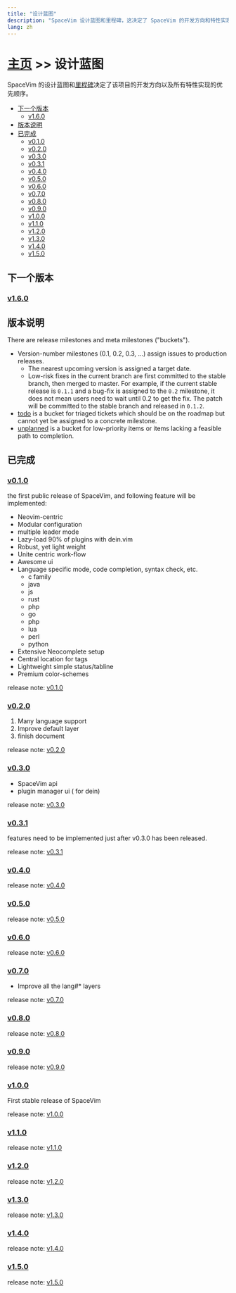 ```yaml
---
title: "设计蓝图"
description: "SpaceVim 设计蓝图和里程碑，这决定了 SpaceVim 的开发方向和特性实现的优先顺序。"
lang: zh
---
```


# [主页](../) >> 设计蓝图

SpaceVim 的设计蓝图和[里程碑](https://github.com/SpaceVim/SpaceVim/milestones)决定了该项目的开发方向以及所有特性实现的优先顺序。

<!-- vim-markdown-toc GFM -->

- [下一个版本](#下一个版本)
  - [v1.6.0](#v160)
- [版本说明](#版本说明)
- [已完成](#已完成)
  - [v0.1.0](#v010)
  - [v0.2.0](#v020)
  - [v0.3.0](#v030)
  - [v0.3.1](#v031)
  - [v0.4.0](#v040)
  - [v0.5.0](#v050)
  - [v0.6.0](#v060)
  - [v0.7.0](#v070)
  - [v0.8.0](#v080)
  - [v0.9.0](#v090)
  - [v1.0.0](#v100)
  - [v1.1.0](#v110)
  - [v1.2.0](#v120)
  - [v1.3.0](#v130)
  - [v1.4.0](#v140)
  - [v1.5.0](#v150)

<!-- vim-markdown-toc -->

## 下一个版本

### [v1.6.0](https://github.com/SpaceVim/SpaceVim/milestone/19)

## 版本说明

There are release milestones and meta milestones ("buckets").

- Version-number milestones (0.1, 0.2, 0.3, …) assign issues to production releases.
  - The nearest upcoming version is assigned a target date.
  - Low-risk fixes in the current branch are first committed to the stable branch, then merged to master. For example, if the current stable release is `0.1.1` and a bug-fix is assigned to the `0.2` milestone, it does not mean users need to wait until 0.2 to get the fix. The patch will be committed to the stable branch and released in `0.1.2`.
- [todo](https://github.com/SpaceVim/SpaceVim/milestone/4) is a bucket for triaged tickets which should be on the roadmap but cannot yet be assigned to a concrete milestone.
- [unplanned](https://github.com/SpaceVim/SpaceVim/milestone/5) is a bucket for low-priority items or items lacking a feasible path to completion.

<!-- call SpaceVim#dev#roadmap#updateCompletedItems('cn') -->

<!-- SpaceVim roadmap completed items start -->

## 已完成

### [v0.1.0](https://github.com/SpaceVim/SpaceVim/milestone/1)

the first public release of SpaceVim, and following feature will be implemented:

- Neovim-centric
- Modular configuration
- multiple leader mode
- Lazy-load 90% of plugins with dein.vim
- Robust, yet light weight
- Unite centric work-flow
- Awesome ui
- Language specific mode, code completion, syntax check, etc.
  - c family
  - java
  - js
  - rust
  - php
  - go
  - php
  - lua
  - perl
  - python
- Extensive Neocomplete setup
- Central location for tags
- Lightweight simple status/tabline
- Premium color-schemes

release note: [v0.1.0](http://spacevim.org/SpaceVim-release-v0.1.0/)

### [v0.2.0](https://github.com/SpaceVim/SpaceVim/milestone/2)

1. Many language support
2. Improve default layer
3. finish document

release note: [v0.2.0](http://spacevim.org/SpaceVim-release-v0.2.0/)

### [v0.3.0](https://github.com/SpaceVim/SpaceVim/milestone/3)

- SpaceVim api
- plugin manager ui ( for dein)

release note: [v0.3.0](http://spacevim.org/SpaceVim-release-v0.3.0/)

### [v0.3.1](https://github.com/SpaceVim/SpaceVim/milestone/6)

features need to be implemented just after v0.3.0 has been released.

release note: [v0.3.1](http://spacevim.org/SpaceVim-release-v0.3.1/)

### [v0.4.0](https://github.com/SpaceVim/SpaceVim/milestone/7)

release note: [v0.4.0](http://spacevim.org/SpaceVim-release-v0.4.0/)

### [v0.5.0](https://github.com/SpaceVim/SpaceVim/milestone/8)

release note: [v0.5.0](http://spacevim.org/SpaceVim-release-v0.5.0/)

### [v0.6.0](https://github.com/SpaceVim/SpaceVim/milestone/9)

release note: [v0.6.0](http://spacevim.org/SpaceVim-release-v0.6.0/)

### [v0.7.0](https://github.com/SpaceVim/SpaceVim/milestone/10)

- Improve all the lang#\* layers

release note: [v0.7.0](http://spacevim.org/SpaceVim-release-v0.7.0/)

### [v0.8.0](https://github.com/SpaceVim/SpaceVim/milestone/11)

release note: [v0.8.0](http://spacevim.org/SpaceVim-release-v0.8.0/)

### [v0.9.0](https://github.com/SpaceVim/SpaceVim/milestone/12)

release note: [v0.9.0](http://spacevim.org/SpaceVim-release-v0.9.0/)

### [v1.0.0](https://github.com/SpaceVim/SpaceVim/milestone/13)

First stable release of SpaceVim

release note: [v1.0.0](http://spacevim.org/SpaceVim-release-v1.0.0/)

### [v1.1.0](https://github.com/SpaceVim/SpaceVim/milestone/14)

release note: [v1.1.0](http://spacevim.org/SpaceVim-release-v1.1.0/)

### [v1.2.0](https://github.com/SpaceVim/SpaceVim/milestone/15)

release note: [v1.2.0](http://spacevim.org/SpaceVim-release-v1.2.0/)

### [v1.3.0](https://github.com/SpaceVim/SpaceVim/milestone/16)

release note: [v1.3.0](http://spacevim.org/SpaceVim-release-v1.3.0/)

### [v1.4.0](https://github.com/SpaceVim/SpaceVim/milestone/17)

release note: [v1.4.0](http://spacevim.org/SpaceVim-release-v1.4.0/)

### [v1.5.0](https://github.com/SpaceVim/SpaceVim/milestone/18)

release note: [v1.5.0](http://spacevim.org/SpaceVim-release-v1.5.0/)

<!-- SpaceVim roadmap completed items end -->
